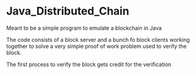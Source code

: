 # Java_Distributed_Chain
Meant to be a simple program to emulate a blockchain in Java

The code consists of a block server and a bunch fo block clients working together to solve a very simple proof of work problem used to verify the block. 

The first process to verify the block gets credit for the verification
